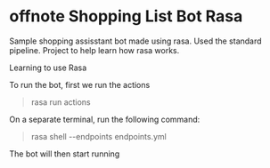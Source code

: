 # offnote Shopping List Bot Rasa

Sample shopping assisstant bot made using rasa. Used the standard pipeline. Project to help learn how rasa works.

Learning to use Rasa

To run the bot, first we run the actions
> rasa run actions 

On a separate terminal, run the following command:
> rasa shell --endpoints endpoints.yml

The bot will then start running
